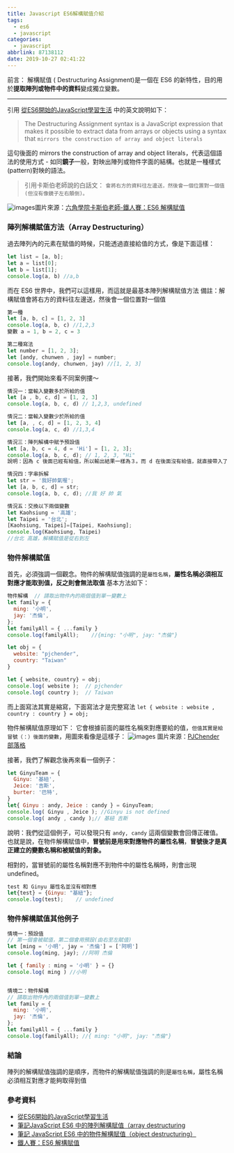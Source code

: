 ```yaml
---
title: Javascript ES6解構賦值介紹
tags:
  - es6
  - javascript
categories:
  - javascript
abbrlink: 87138112
date: 2019-10-27 02:41:22
---
```

前言：
解構賦值 ( Destructuring Assignment)是一個在 ES6 的新特性，目的用於**提取陣列或物件中的資料**變成獨立變數。
<!-- more -->
----

引用 [從ES6開始的JavaScript學習生活](https://eyesofkids.gitbooks.io/javascript-start-from-es6/content/intro.html) 中的英文說明如下：
> The Destructuring Assignment syntax is a JavaScript expression that makes it possible to extract data from arrays or objects using a syntax that `mirrors the construction of array and object literals`

這句後面的 mirrors the construction of array and object literals，代表這個語法的使用方式 - 如同**鏡子**一般，對映出陣列或物件字面的結構。也就是一種樣式(pattern)對映的語法。
> 引用卡斯伯老師說的白話文：
  `會將右方的資料往左邊送，然後會一個位置對一個值 (但沒有像鏡子左右顛倒)。`

![images](https://i.imgur.com/qHwxmoy.png)圖片來源：[六角學院卡斯伯老師-鐵人賽：ES6 解構賦值](https://wcc723.github.io/javascript/2017/12/25/javascript-destructuring/)

### 陣列解構賦值方法（Array Destructuring）
過去陣列內的元素在賦值的時候，只能透過直接給值的方式，像是下面這樣：
```javascript
let list = [a, b];
let a = list[0];
let b = list[1];
console.log(a, b) //a,b
```
而在 ES6 世界中，我們可以這樣用，而這就是最基本陣列解構賦值方法
備註：解構賦值會將右方的資料往左邊送，然後會一個位置對一個值
```javascript
第一種
let [a, b, c] = [1, 2, 3]
console.log(a, b, c) //1,2,3
變數 a = 1, b = 2, c = 3

第二種寫法
let number = [1, 2, 3];
let [andy, chunwen , jay] = number;
console.log(andy, chunwen, jay) //[1, 2, 3]
```
接著，我們開始來看不同案例摟～
```javascript
情況一：當輸入變數多於所給的值
let [a , b, c, d] = [1, 2, 3]
console.log(a, b, c, d) // 1,2,3, undefined

情況二：當輸入變數少於所給的值
let [a, , c, d] = [1, 2, 3, 4]
console.log(a, c, d) //1,3,4

情況三：陣列解構中賦予預設值
let [a, b, c = 4, d = 'Hi'] = [1, 2, 3];
console.log(a, b, c, d); // 1, 2, 3, "Hi"
說明：因為 c 後面已經有給值，所以輸出結果一樣為３。而 d 在後面沒有給值，就直接帶入了預設值，得到 "Hi"。

情況四：字串拆解
let str = '我好帥氣喔';
let [a, b, c, d] = str;
console.log(a, b, c, d); //我 好 帥 氣 

情況五：交換以下兩個變數
let Kaohsiung = '高雄';
let Taipei = '台北';
[Kaohsiung, Taipei]=[Taipei, Kaohsiung];
console.log(Kaohsiung, Taipei) 
//台北 高雄，解構賦值是從右到左
```

### 物件解構賦值
首先，必須強調一個觀念。物件的解構賦值強調的是`屬性名稱`，**屬性名稱必須相互對應才能取到值，反之則會無法取值**
基本方法如下：
```javascript
物件解構  // 請取出物件內的兩個值到單一變數上
let family = {
  ming: '小明',
  jay: '杰倫',
};
let familyAll = { ...family }
console.log(familyAll);    //{ming: "小明", jay: "杰倫"}

let obj = {
  website: "pjchender",
  country: "Taiwan"
}

let { website, country} = obj;
console.log( website );  // pjchender
console.log( country );  // Taiwan
```
而上面寫法其實是縮寫，下面寫法才是完整寫法
`let { website : website , country : country } = obj;`

物件解構賦值原理如下：
它會根據前面的屬性名稱來對應要給的值，`但值其實是給冒號（：）後面的變數`，用圖來看像是這樣子：
![images](https://i.imgur.com/A9P21Qx.png)
圖片來源：[PJChender 部落格](https://pjchender.blogspot.com/2017/01/es6-object-destructuring.html)

接著，我們了解觀念後再來看一個例子：
```javascript
let GinyuTeam = {
  Ginyu: '基紐',
  Jeice: '吉斯',
  burter: '巴特',
}
let{ Ginyu : andy, Jeice : candy } = GinyuTeam;
console.log( Ginyu , Jeice ); //Ginyu is not defined
console.log( andy , candy );// 基紐 吉斯

```
說明：我們從這個例子，可以發現只有 `andy, candy` 這兩個變數會回傳正確值。也就是說，在物件解構賦值中，**冒號前是用來對應物件的屬性名稱**，**冒號後才是真正建立的變數名稱和被賦值的對象。**

相對的，當冒號前的屬性名稱對應不到物件中的屬性名稱時，則會出現  undefined。
```javascript
test 和 Ginyu 屬性名並沒有相對應
let{test} = {Ginyu: "基紐"};
console.log(test);    // undefined
```

### 物件解構賦值其他例子
```javascript
情境一：預設值
// 第一個會被賦值，第二個會用預設(由右至左賦值)
let [ming = '小明', jay = '杰倫'] = ['阿明'] 
console.log(ming, jay); //阿明 杰倫

let { family : ming = '小明' } = {}
console.log( ming ) //小明


情境二：物件解構
// 請取出物件內的兩個值到單一變數上
let family = {
  ming: '小明',
  jay: '杰倫',
};
let familyAll = { ...family }
console.log(familyAll); //{ ming: "小明", jay: "杰倫"}
```

### 結論
陣列的解構賦值強調的是順序，而物件的解構賦值強調的則是`屬性名稱`，屬性名稱必須相互對應才能夠取得到值

### 參考資料
-  [從ES6開始的JavaScript學習生活](https://eyesofkids.gitbooks.io/javascript-start-from-es6/content/intro.html) 
-  [筆記JavaScript ES6 中的陣列解構賦值（array destructuring](https://pjchender.blogspot.com/2017/01/es6-array-destructuring.html) 
-  [筆記 JavaScript ES6 中的物件解構賦值（object destructuring）](https://pjchender.blogspot.com/2017/01/es6-object-destructuring.html)
-  [鐵人賽：ES6 解構賦值](https://wcc723.github.io/javascript/2017/12/25/javascript-destructuring/)


